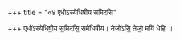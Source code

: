 +++
title = "०४ एधोऽस्येधिषीय समिदसि"

+++
एधो॑ऽस्येधिषी॒य स॒मिद॑सि॒ समे॑धिषीय। तेजो॑ऽसि॒ तेजो॒ मयि॑ धेहि ॥